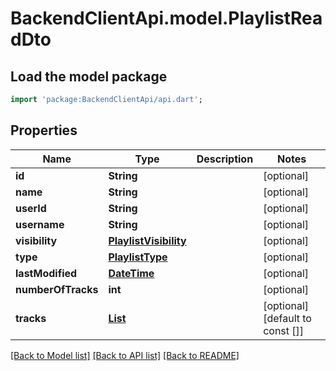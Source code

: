 # BackendClientApi.model.PlaylistReadDto

## Load the model package
```dart
import 'package:BackendClientApi/api.dart';
```

## Properties
Name | Type | Description | Notes
------------ | ------------- | ------------- | -------------
**id** | **String** |  | [optional] 
**name** | **String** |  | [optional] 
**userId** | **String** |  | [optional] 
**username** | **String** |  | [optional] 
**visibility** | [**PlaylistVisibility**](PlaylistVisibility.md) |  | [optional] 
**type** | [**PlaylistType**](PlaylistType.md) |  | [optional] 
**lastModified** | [**DateTime**](DateTime.md) |  | [optional] 
**numberOfTracks** | **int** |  | [optional] 
**tracks** | [**List<PlaylistItemReadDto>**](PlaylistItemReadDto.md) |  | [optional] [default to const []]

[[Back to Model list]](../README.md#documentation-for-models) [[Back to API list]](../README.md#documentation-for-api-endpoints) [[Back to README]](../README.md)


